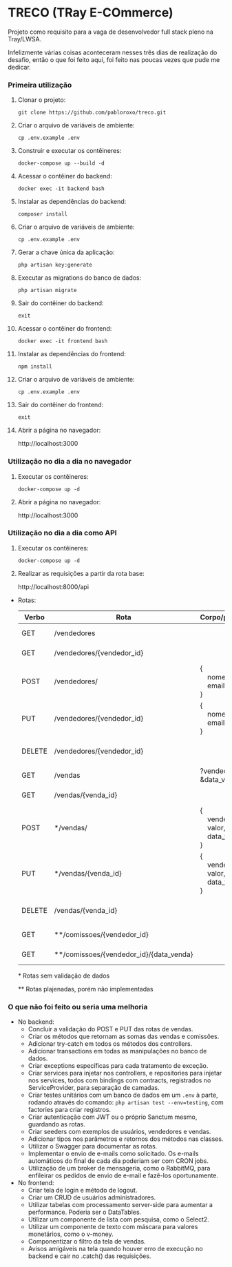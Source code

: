 # TRECO (TRay E-COmmerce)

Projeto como requisito para a vaga de desenvolvedor full stack pleno na Tray/LWSA.

Infelizmente várias coisas aconteceram nesses três dias de realização do desafio, então o que foi feito aqui, foi feito nas poucas vezes que pude me dedicar.

### Primeira utilização

1. Clonar o projeto:

    ```git clone https://github.com/pabloroxo/treco.git```

2. Criar o arquivo de variáveis de ambiente:

    ```cp .env.example .env```

3. Construir e executar os contêineres:

    ```docker-compose up --build -d```

4. Acessar o contêiner do backend:

    ```docker exec -it backend bash```

5. Instalar as dependências do backend:

    ```composer install```

6. Criar o arquivo de variáveis de ambiente:

    ```cp .env.example .env```

7. Gerar a chave única da aplicação:

    ```php artisan key:generate```

8. Executar as migrations do banco de dados:

    ```php artisan migrate```

9. Sair do contêiner do backend:

    ```exit```

10. Acessar o contêiner do frontend:

    ```docker exec -it frontend bash```

11. Instalar as dependências do frontend:

    ```npm install```

12. Criar o arquivo de variáveis de ambiente:

    ```cp .env.example .env```

13. Sair do contêiner do frontend:

    ```exit```

14. Abrir a página no navegador:

    http://localhost:3000


### Utilização no dia a dia no navegador

1. Executar os contêineres:

    ```docker-compose up -d```

2. Abrir a página no navegador:

    http://localhost:3000

### Utilização no dia a dia como API

1. Executar os contêineres:

    ```docker-compose up -d```

2. Realizar as requisições a partir da rota base:

    http://localhost:8000/api

- Rotas:

    | Verbo  | Rota                                    | Corpo/parâmetros                                                                                                       | Retorno              |
    | -      |-                                        |-                                                                                                                       | -                    |
    | GET    | /vendedores                             |                                                                                                                        | Array de vendedores  |
    | GET    | /vendedores/{vendedor_id}               |                                                                                                                        | Objeto do vendedor   |
    | POST   | /vendedores/                            | {<br>&nbsp;&nbsp;&nbsp;&nbsp;nome,<br>&nbsp;&nbsp;&nbsp;&nbsp;email<br>}                                               | Objeto do vendedor   |
    | PUT    | /vendedores/{vendedor_id}               | {<br>&nbsp;&nbsp;&nbsp;&nbsp;nome,<br>&nbsp;&nbsp;&nbsp;&nbsp;email<br>}                                               | Objeto do vendedor   |
    | DELETE | /vendedores/{vendedor_id}               |                                                                                                                        | Booleano da exclusão |
    | GET    | /vendas                                 | ?vendedor_id=<br>&data_venda=                                                                                          | Array de vendas      |
    | GET    | /vendas/{venda_id}                      |                                                                                                                        | Objeto da venda      |
    | POST   | */vendas/                               | {<br>&nbsp;&nbsp;&nbsp;&nbsp;vendedor_id,<br>&nbsp;&nbsp;&nbsp;&nbsp;valor,<br>&nbsp;&nbsp;&nbsp;&nbsp;data_venda<br>} | Objeto da venda      |
    | PUT    | */vendas/{venda_id}                     | {<br>&nbsp;&nbsp;&nbsp;&nbsp;vendedor_id,<br>&nbsp;&nbsp;&nbsp;&nbsp;valor,<br>&nbsp;&nbsp;&nbsp;&nbsp;data_venda<br>} | Objeto da venda      |
    | DELETE | /vendas/{venda_id}                      |                                                                                                                        | Booleano da exclusão |
    | GET    | **/comissoes/{vendedor_id}              |                                                                                                                        | Objeto das comissões |
    | GET    | **/comissoes/{vendedor_id}/{data_venda} |                                                                                                                        | Objeto das comissões |

    \* Rotas sem validação de dados

    \*\* Rotas plajenadas, porém não implementadas

### O que não foi feito ou seria uma melhoria

  - No backend:
    - Concluir a validação do POST e PUT das rotas de vendas.
    - Criar os métodos que retornam as somas das vendas e comissões.
    - Adicionar try-catch em todos os métodos dos controllers.
    - Adicionar transactions em todas as manipulações no banco de dados.
    - Criar exceptions específicas para cada tratamento de exceção.
    - Criar services para injetar nos controllers, e repositories para injetar nos services, todos com bindings com contracts, registrados no ServiceProvider, para separação de camadas.
    - Criar testes unitários com um banco de dados em um ```.env``` à parte, rodando através do comando: ```php artisan test --env=testing```, com factories para criar registros.
    - Criar autenticação com JWT ou o próprio Sanctum mesmo, guardando as rotas.
    - Criar seeders com exemplos de usuários, vendedores e vendas.
    - Adicionar tipos nos parâmetros e retornos dos métodos nas classes.
    - Utilizar o Swagger para documentar as rotas.
    - Implementar o envio de e-mails como solicitado. Os e-mails automáticos do final de cada dia poderiam ser com CRON jobs.
    - Utilização de um broker de mensageria, como o RabbitMQ, para enfileirar os pedidos de envio de e-mail e fazê-los oportunamente.
  - No frontend:
    - Criar tela de login e método de logout.
    - Criar um CRUD de usuários administradores.
    - Utilizar tabelas com processamento server-side para aumentar a performance. Poderia ser o DataTables.
    - Utilizar um componente de lista com pesquisa, como o Select2.
    - Utilizar um componente de texto com máscara para valores monetários, como o v-money.
    - Componentizar o filtro da tela de vendas.
    - Avisos amigáveis na tela quando houver erro de execução no backend e cair no .catch() das requisições.
